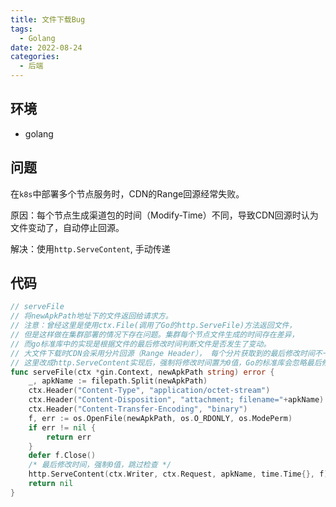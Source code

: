 ```yaml
---
title: 文件下载Bug
tags: 
  - Golang
date: 2022-08-24
categories:
  - 后端
---
```


## 环境
- golang

## 问题

在`k8s`中部署多个节点服务时，CDN的Range回源经常失败。

原因：每个节点生成渠道包的时间（Modify-Time）不同，导致CDN回源时认为文件变动了，自动停止回源。

解决：使用`http.ServeContent`,  手动传递

## 代码

```go
// serveFile
// 将newApkPath地址下的文件返回给请求方。
// 注意：曾经这里是使用ctx.File(调用了Go的http.ServeFile)方法返回文件，
// 但是这样做在集群部署的情况下存在问题。集群每个节点文件生成的时间存在差异，
// 而go标准库中的实现是根据文件的最后修改时间判断文件是否发生了变动。
// 大文件下载时CDN会采用分片回源（Range Header）， 每个分片获取到的最后修改时间不一致，会判定为下载失败！
// 这里改成http.ServeContent实现后，强制将修改时间置为0值，Go的标准库会忽略最后修改时间检测，在集群-多节点环境下也能正常分片下载了。
func serveFile(ctx *gin.Context, newApkPath string) error {
	_, apkName := filepath.Split(newApkPath)
	ctx.Header("Content-Type", "application/octet-stream")
	ctx.Header("Content-Disposition", "attachment; filename="+apkName)
	ctx.Header("Content-Transfer-Encoding", "binary")
	f, err := os.OpenFile(newApkPath, os.O_RDONLY, os.ModePerm)
	if err != nil {
		return err
	}
	defer f.Close()
    /* 最后修改时间，强制0值，跳过检查 */
	http.ServeContent(ctx.Writer, ctx.Request, apkName, time.Time{}, f)
	return nil
}

```

